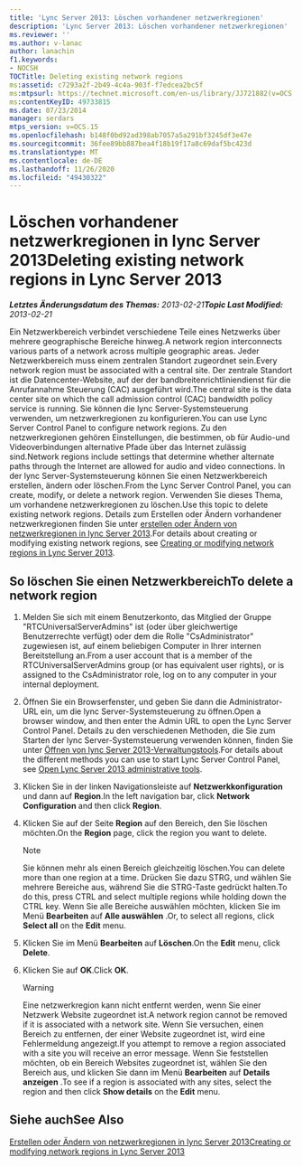 ```yaml
---
title: 'Lync Server 2013: Löschen vorhandener netzwerkregionen'
description: 'Lync Server 2013: Löschen vorhandener netzwerkregionen'
ms.reviewer: ''
ms.author: v-lanac
author: lanachin
f1.keywords:
- NOCSH
TOCTitle: Deleting existing network regions
ms:assetid: c7293a2f-2b49-4c4a-903f-f7edcea2bc5f
ms:mtpsurl: https://technet.microsoft.com/en-us/library/JJ721882(v=OCS.15)
ms:contentKeyID: 49733815
ms.date: 07/23/2014
manager: serdars
mtps_version: v=OCS.15
ms.openlocfilehash: b148f0bd92ad398ab7057a5a291bf3245df3e47e
ms.sourcegitcommit: 36fee89bb887bea4f18b19f17a8c69daf5bc423d
ms.translationtype: MT
ms.contentlocale: de-DE
ms.lasthandoff: 11/26/2020
ms.locfileid: "49430322"
---
```

# <a name="deleting-existing-network-regions-in-lync-server-2013"></a><span data-ttu-id="02381-103">Löschen vorhandener netzwerkregionen in lync Server 2013</span><span class="sxs-lookup"><span data-stu-id="02381-103">Deleting existing network regions in Lync Server 2013</span></span>

<div data-xmlns="http://www.w3.org/1999/xhtml">

<div class="topic" data-xmlns="http://www.w3.org/1999/xhtml" data-msxsl="urn:schemas-microsoft-com:xslt" data-cs="https://msdn.microsoft.com/">

<div data-asp="https://msdn2.microsoft.com/asp">



</div>

<div id="mainSection">

<div id="mainBody"><span data-ttu-id="02381-104">

<span> </span></span><span class="sxs-lookup"><span data-stu-id="02381-104">

<span> </span></span></span>

<span data-ttu-id="02381-105">_**Letztes Änderungsdatum des Themas:** 2013-02-21_</span><span class="sxs-lookup"><span data-stu-id="02381-105">_**Topic Last Modified:** 2013-02-21_</span></span>

<span data-ttu-id="02381-106">Ein Netzwerkbereich verbindet verschiedene Teile eines Netzwerks über mehrere geographische Bereiche hinweg.</span><span class="sxs-lookup"><span data-stu-id="02381-106">A network region interconnects various parts of a network across multiple geographic areas.</span></span> <span data-ttu-id="02381-107">Jeder Netzwerkbereich muss einem zentralen Standort zugeordnet sein.</span><span class="sxs-lookup"><span data-stu-id="02381-107">Every network region must be associated with a central site.</span></span> <span data-ttu-id="02381-108">Der zentrale Standort ist die Datencenter-Website, auf der der bandbreitenrichtliniendienst für die Anrufannahme Steuerung (CAC) ausgeführt wird.</span><span class="sxs-lookup"><span data-stu-id="02381-108">The central site is the data center site on which the call admission control (CAC) bandwidth policy service is running.</span></span> <span data-ttu-id="02381-109">Sie können die lync Server-Systemsteuerung verwenden, um netzwerkregionen zu konfigurieren.</span><span class="sxs-lookup"><span data-stu-id="02381-109">You can use Lync Server Control Panel to configure network regions.</span></span> <span data-ttu-id="02381-110">Zu den netzwerkregionen gehören Einstellungen, die bestimmen, ob für Audio-und Videoverbindungen alternative Pfade über das Internet zulässig sind.</span><span class="sxs-lookup"><span data-stu-id="02381-110">Network regions include settings that determine whether alternate paths through the Internet are allowed for audio and video connections.</span></span> <span data-ttu-id="02381-111">In der lync Server-Systemsteuerung können Sie einen Netzwerkbereich erstellen, ändern oder löschen.</span><span class="sxs-lookup"><span data-stu-id="02381-111">From the Lync Server Control Panel, you can create, modify, or delete a network region.</span></span> <span data-ttu-id="02381-112">Verwenden Sie dieses Thema, um vorhandene netzwerkregionen zu löschen.</span><span class="sxs-lookup"><span data-stu-id="02381-112">Use this topic to delete existing network regions.</span></span> <span data-ttu-id="02381-113">Details zum Erstellen oder Ändern vorhandener netzwerkregionen finden Sie unter [erstellen oder Ändern von netzwerkregionen in lync Server 2013](lync-server-2013-creating-or-modifying-network-regions.md).</span><span class="sxs-lookup"><span data-stu-id="02381-113">For details about creating or modifying existing network regions, see [Creating or modifying network regions in Lync Server 2013](lync-server-2013-creating-or-modifying-network-regions.md).</span></span>

<div>

## <a name="to-delete-a-network-region"></a><span data-ttu-id="02381-114">So löschen Sie einen Netzwerkbereich</span><span class="sxs-lookup"><span data-stu-id="02381-114">To delete a network region</span></span>

1.  <span data-ttu-id="02381-115">Melden Sie sich mit einem Benutzerkonto, das Mitglied der Gruppe "RTCUniversalServerAdmins" ist (oder über gleichwertige Benutzerrechte verfügt) oder dem die Rolle "CsAdministrator" zugewiesen ist, auf einem beliebigen Computer in Ihrer internen Bereitstellung an.</span><span class="sxs-lookup"><span data-stu-id="02381-115">From a user account that is a member of the RTCUniversalServerAdmins group (or has equivalent user rights), or is assigned to the CsAdministrator role, log on to any computer in your internal deployment.</span></span>

2.  <span data-ttu-id="02381-116">Öffnen Sie ein Browserfenster, und geben Sie dann die Administrator-URL ein, um die lync Server-Systemsteuerung zu öffnen.</span><span class="sxs-lookup"><span data-stu-id="02381-116">Open a browser window, and then enter the Admin URL to open the Lync Server Control Panel.</span></span> <span data-ttu-id="02381-117">Details zu den verschiedenen Methoden, die Sie zum Starten der lync Server-Systemsteuerung verwenden können, finden Sie unter [Öffnen von lync Server 2013-Verwaltungstools](lync-server-2013-open-lync-server-administrative-tools.md).</span><span class="sxs-lookup"><span data-stu-id="02381-117">For details about the different methods you can use to start Lync Server Control Panel, see [Open Lync Server 2013 administrative tools](lync-server-2013-open-lync-server-administrative-tools.md).</span></span>

3.  <span data-ttu-id="02381-118">Klicken Sie in der linken Navigationsleiste auf **Netzwerkkonfiguration** und dann auf **Region**.</span><span class="sxs-lookup"><span data-stu-id="02381-118">In the left navigation bar, click **Network Configuration** and then click **Region**.</span></span>

4.  <span data-ttu-id="02381-119">Klicken Sie auf der Seite **Region** auf den Bereich, den Sie löschen möchten.</span><span class="sxs-lookup"><span data-stu-id="02381-119">On the **Region** page, click the region you want to delete.</span></span>
    
    <div>
    

    > [!NOTE]  
    > <span data-ttu-id="02381-120">Sie können mehr als einen Bereich gleichzeitig löschen.</span><span class="sxs-lookup"><span data-stu-id="02381-120">You can delete more than one region at a time.</span></span> <span data-ttu-id="02381-121">Drücken Sie dazu STRG, und wählen Sie mehrere Bereiche aus, während Sie die STRG-Taste gedrückt halten.</span><span class="sxs-lookup"><span data-stu-id="02381-121">To do this, press CTRL and select multiple regions while holding down the CTRL key.</span></span> <span data-ttu-id="02381-122">Wenn Sie alle Bereiche auswählen möchten, klicken Sie im Menü <STRONG>Bearbeiten</STRONG> auf <STRONG>Alle auswählen</STRONG> .</span><span class="sxs-lookup"><span data-stu-id="02381-122">Or, to select all regions, click <STRONG>Select all</STRONG> on the <STRONG>Edit</STRONG> menu.</span></span>

    
    </div>

5.  <span data-ttu-id="02381-123">Klicken Sie im Menü **Bearbeiten** auf **Löschen**.</span><span class="sxs-lookup"><span data-stu-id="02381-123">On the **Edit** menu, click **Delete**.</span></span>

6.  <span data-ttu-id="02381-124">Klicken Sie auf **OK**.</span><span class="sxs-lookup"><span data-stu-id="02381-124">Click **OK**.</span></span>
    
    <div>
    

    > [!WARNING]  
    > <span data-ttu-id="02381-125">Eine netzwerkregion kann nicht entfernt werden, wenn Sie einer Netzwerk Website zugeordnet ist.</span><span class="sxs-lookup"><span data-stu-id="02381-125">A network region cannot be removed if it is associated with a network site.</span></span> <span data-ttu-id="02381-126">Wenn Sie versuchen, einen Bereich zu entfernen, der einer Website zugeordnet ist, wird eine Fehlermeldung angezeigt.</span><span class="sxs-lookup"><span data-stu-id="02381-126">If you attempt to remove a region associated with a site you will receive an error message.</span></span> <span data-ttu-id="02381-127">Wenn Sie feststellen möchten, ob ein Bereich Websites zugeordnet ist, wählen Sie den Bereich aus, und klicken Sie dann im Menü <STRONG>Bearbeiten</STRONG> auf <STRONG>Details anzeigen</STRONG> .</span><span class="sxs-lookup"><span data-stu-id="02381-127">To see if a region is associated with any sites, select the region and then click <STRONG>Show details</STRONG> on the <STRONG>Edit</STRONG> menu.</span></span>

    
    </div>

</div>

<div>

## <a name="see-also"></a><span data-ttu-id="02381-128">Siehe auch</span><span class="sxs-lookup"><span data-stu-id="02381-128">See Also</span></span>


[<span data-ttu-id="02381-129">Erstellen oder Ändern von netzwerkregionen in lync Server 2013</span><span class="sxs-lookup"><span data-stu-id="02381-129">Creating or modifying network regions in Lync Server 2013</span></span>](lync-server-2013-creating-or-modifying-network-regions.md)  
  

<span data-ttu-id="02381-130"></div>

</div>

<span> </span>

</div>

</div>

</span><span class="sxs-lookup"><span data-stu-id="02381-130"></div>

</div>

<span> </span>

</div>

</div>

</span></span></div>

